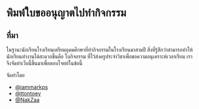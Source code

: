 # พิมพ์ใบขออนุญาตไปทำกิจกรรม

## ที่มา

ในฐานะนักเรียนโรงเรียนเตรียมอุดมศึกษาที่ทำกิจกรรมในโรงเรียนมาสามปี สิ่งที่รู้สึกว่าสามารถทำให้นักเรียนทำงานได้สะดวกขึ้นคือ ใบกิจกรรม ที่ไว้ส่งครูประจำวิชาเพื่อขอความอนุเคราะห์เวลาเรียน เราจึงจัดทำเว็บนี้ขึ้นมาเพื่อตอบโจทย์ในข้อนี้

จัดทำโดย

- [@iammarkps](https://github.com/iammarkps)
- [@ttontoey](https://github.com/ttontoey)
- [@NakZaa](https://github.com/NakZaa)
